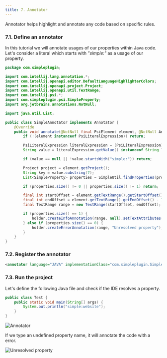 ```yaml
---
title: 7. Annotator
---
```


Annotator helps highlight and annotate any code based on specific rules.

### 7.1. Define an annotator

In this tutorial we will annotate usages of our properties within Java code.
Let's consider a literal which starts with *"simple:"* as a usage of our property.

```java
package com.simpleplugin;

import com.intellij.lang.annotation.*;
import com.intellij.openapi.editor.DefaultLanguageHighlighterColors;
import com.intellij.openapi.project.Project;
import com.intellij.openapi.util.TextRange;
import com.intellij.psi.*;
import com.simpleplugin.psi.SimpleProperty;
import org.jetbrains.annotations.NotNull;

import java.util.List;

public class SimpleAnnotator implements Annotator {
    @Override
    public void annotate(@NotNull final PsiElement element, @NotNull AnnotationHolder holder) {
        if (!(element instanceof PsiLiteralExpression)) return;

        PsiLiteralExpression literalExpression = (PsiLiteralExpression) element;
        String value = literalExpression.getValue() instanceof String ? (String) literalExpression.getValue() : null;

        if (value == null || !value.startsWith("simple:")) return;

        Project project = element.getProject();
        String key = value.substring(7);
        List<SimpleProperty> properties = SimpleUtil.findProperties(project, key);

        if (properties.size() != 0 || properties.size() != 1) return;

        final int startOffset = element.getTextRange().getStartOffset() + 8;
        final int endOffset = element.getTextRange().getEndOffset() - 1;
        final TextRange range = new TextRange(startOffset, endOffset);

        if (properties.size() == 1) {
            holder.createInfoAnnotation(range, null).setTextAttributes(DefaultLanguageHighlighterColors.LINE_COMMENT);
        } else if (properties.size() == 0) {
            holder.createErrorAnnotation(range, "Unresolved property");
        }
    }
}
```

### 7.2. Register the annotator

```xml
<annotator language="JAVA" implementationClass="com.simpleplugin.SimpleAnnotator"/>
```

### 7.3. Run the project

Let's define the following Java file and check if the IDE resolves a property.

```java
public class Test {
    public static void main(String[] args) {
        System.out.println("simple:website");
    }
}
```

![Annotator](img/annotator.png)

If we type an undefined property name, it will annotate the code with a error.

![Unresolved property](img/unresolved_property.png)

